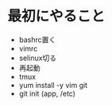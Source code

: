 # 最初にやること

- bashrc置く
- vimrc
- selinux切る
- 再起動
- tmux
- yum install -y vim git
- git init (app, /etc)




